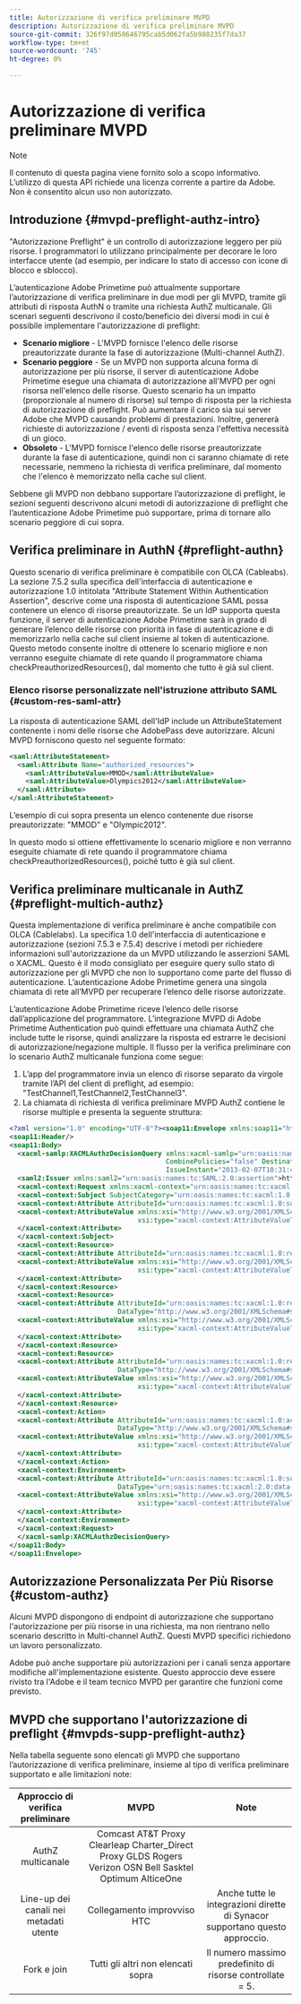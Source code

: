 ```yaml
---
title: Autorizzazione di verifica preliminare MVPD
description: Autorizzazione di verifica preliminare MVPD
source-git-commit: 326f97d058646795cab5d062fa5b980235f7da37
workflow-type: tm+mt
source-wordcount: '745'
ht-degree: 0%

---
```



# Autorizzazione di verifica preliminare MVPD

>[!NOTE]
>
>Il contenuto di questa pagina viene fornito solo a scopo informativo. L’utilizzo di questa API richiede una licenza corrente a partire da Adobe. Non è consentito alcun uso non autorizzato.

## Introduzione {#mvpd-preflight-authz-intro}

&quot;Autorizzazione Preflight&quot; è un controllo di autorizzazione leggero per più risorse. I programmatori lo utilizzano principalmente per decorare le loro interfacce utente (ad esempio, per indicare lo stato di accesso con icone di blocco e sblocco).

L’autenticazione Adobe Primetime può attualmente supportare l’autorizzazione di verifica preliminare in due modi per gli MVPD, tramite gli attributi di risposta AuthN o tramite una richiesta AuthZ multicanale.  Gli scenari seguenti descrivono il costo/beneficio dei diversi modi in cui è possibile implementare l&#39;autorizzazione di preflight:

* **Scenario migliore** - L&#39;MVPD fornisce l&#39;elenco delle risorse preautorizzate durante la fase di autorizzazione (Multi-channel AuthZ).
* **Scenario peggiore** - Se un MVPD non supporta alcuna forma di autorizzazione per più risorse, il server di autenticazione Adobe Primetime esegue una chiamata di autorizzazione all&#39;MVPD per ogni risorsa nell&#39;elenco delle risorse. Questo scenario ha un impatto (proporzionale al numero di risorse) sul tempo di risposta per la richiesta di autorizzazione di preflight. Può aumentare il carico sia sui server Adobe che MVPD causando problemi di prestazioni. Inoltre, genererà richieste di autorizzazione / eventi di risposta senza l&#39;effettiva necessità di un gioco.
* **Obsoleto** - L&#39;MVPD fornisce l&#39;elenco delle risorse preautorizzate durante la fase di autenticazione, quindi non ci saranno chiamate di rete necessarie, nemmeno la richiesta di verifica preliminare, dal momento che l&#39;elenco è memorizzato nella cache sul client.

Sebbene gli MVPD non debbano supportare l’autorizzazione di preflight, le sezioni seguenti descrivono alcuni metodi di autorizzazione di preflight che l’autenticazione Adobe Primetime può supportare, prima di tornare allo scenario peggiore di cui sopra.

## Verifica preliminare in AuthN {#preflight-authn}

Questo scenario di verifica preliminare è compatibile con OLCA (Cableabs). La sezione 7.5.2 sulla specifica dell&#39;interfaccia di autenticazione e autorizzazione 1.0 intitolata &quot;Attribute Statement Within Authentication Assertion&quot;, descrive come una risposta di autenticazione SAML possa contenere un elenco di risorse preautorizzate. Se un IdP supporta questa funzione, il server di autenticazione Adobe Primetime sarà in grado di generare l’elenco delle risorse con priorità in fase di autenticazione e di memorizzarlo nella cache sul client insieme al token di autenticazione. Questo metodo consente inoltre di ottenere lo scenario migliore e non verranno eseguite chiamate di rete quando il programmatore chiama checkPreauthorizedResources(), dal momento che tutto è già sul client.

### Elenco risorse personalizzate nell&#39;istruzione attributo SAML {#custom-res-saml-attr}

La risposta di autenticazione SAML dell&#39;IdP include un AttributeStatement contenente i nomi delle risorse che AdobePass deve autorizzare.  Alcuni MVPD forniscono questo nel seguente formato:

```XML
<saml:AttributeStatement>
  <saml:Attribute Name="authorized_resources">
    <saml:AttributeValue>MMOD</saml:AttributeValue>
    <saml:AttributeValue>Olympics2012</saml:AttributeValue>
  </saml:Attribute>
</saml:AttributeStatement>
```

L’esempio di cui sopra presenta un elenco contenente due risorse preautorizzate: &quot;MMOD&quot; e &quot;Olympic2012&quot;.

In questo modo si ottiene effettivamente lo scenario migliore e non verranno eseguite chiamate di rete quando il programmatore chiama checkPreauthorizedResources(), poiché tutto è già sul client.

## Verifica preliminare multicanale in AuthZ {#preflight-multich-authz}

Questa implementazione di verifica preliminare è anche compatibile con OLCA (Cablelabs).  La specifica 1.0 dell&#39;interfaccia di autenticazione e autorizzazione (sezioni 7.5.3 e 7.5.4) descrive i metodi per richiedere informazioni sull&#39;autorizzazione da un MVPD utilizzando le asserzioni SAML o XACML. Questo è il modo consigliato per eseguire query sullo stato di autorizzazione per gli MVPD che non lo supportano come parte del flusso di autenticazione. L’autenticazione Adobe Primetime genera una singola chiamata di rete all’MVPD per recuperare l’elenco delle risorse autorizzate.


L’autenticazione Adobe Primetime riceve l’elenco delle risorse dall’applicazione del programmatore. L’integrazione MVPD di Adobe Primetime Authentication può quindi effettuare una chiamata AuthZ che include tutte le risorse, quindi analizzare la risposta ed estrarre le decisioni di autorizzazione/negazione multiple.  Il flusso per la verifica preliminare con lo scenario AuthZ multicanale funziona come segue:

1. L’app del programmatore invia un elenco di risorse separato da virgole tramite l’API del client di preflight, ad esempio: &quot;TestChannel1,TestChannel2,TestChannel3&quot;.
1. La chiamata di richiesta di verifica preliminare MVPD AuthZ contiene le risorse multiple e presenta la seguente struttura:

```XML
<?xml version="1.0" encoding="UTF-8"?><soap11:Envelope xmlns:soap11="http://schemas.xmlsoap.org/soap/envelope/"> 
<soap11:Header/> 
<soap11:Body> 
  <xacml-samlp:XACMLAuthzDecisionQuery xmlns:xacml-samlp="urn:oasis:names:tc:xacml:2.0:profile:saml2.0:v2:schema:protocol" 
                                       CombinePolicies="false" Destination="https://login.idpexmaple.net/" ID="_3576604f382455d6495f342d9e07b69c" 
                                       IssueInstant="2013-02-07T10:31:40.333Z" Version="2.0"> 
  <saml2:Issuer xmlns:saml2="urn:oasis:names:tc:SAML:2.0:assertion">https://saml.sp.auth-staging.adobe.com/on-behalf-of/TestDistributors</saml2:Issuer> 
  <xacml-context:Request xmlns:xacml-context="urn:oasis:names:tc:xacml:2.0:context:schema:os"> 
  <xacml-context:Subject SubjectCategory="urn:oasis:names:tc:xacml:1.0:subject-category:access-subject"> 
  <xacml-context:Attribute AttributeId="urn:oasis:names:tc:xacml:1.0:subject:subject-id" DataType="http://www.w3.org/2001/XMLSchema#string"> 
  <xacml-context:AttributeValue xmlns:xsi="http://www.w3.org/2001/XMLSchema-instance" 
                                xsi:type="xacml-context:AttributeValueType">VFZTAQEAABQCe[...]</xacml-context:AttributeValue> 
  </xacml-context:Attribute> 
  </xacml-context:Subject> 
  <xacml-context:Resource> 
  <xacml-context:Attribute AttributeId="urn:oasis:names:tc:xacml:1.0:resource:resource-id" DataType="http://www.w3.org/2001/XMLSchema#string"> 
  <xacml-context:AttributeValue xmlns:xsi="http://www.w3.org/2001/XMLSchema-instance" 
                                xsi:type="xacml-context:AttributeValueType">TestChannel1</xacml-context:AttributeValue> 
  </xacml-context:Attribute> 
  </xacml-context:Resource> 
  <xacml-context:Resource> 
  <xacml-context:Attribute AttributeId="urn:oasis:names:tc:xacml:1.0:resource:resource-id" 
                           DataType="http://www.w3.org/2001/XMLSchema#string"> 
  <xacml-context:AttributeValue xmlns:xsi="http://www.w3.org/2001/XMLSchema-instance" 
                                xsi:type="xacml-context:AttributeValueType">TestChannel2</xacml-context:AttributeValue> 
  </xacml-context:Attribute> 
  </xacml-context:Resource> 
  <xacml-context:Resource> 
  <xacml-context:Attribute AttributeId="urn:oasis:names:tc:xacml:1.0:resource:resource-id" 
                           DataType="http://www.w3.org/2001/XMLSchema#string"> 
  <xacml-context:AttributeValue xmlns:xsi="http://www.w3.org/2001/XMLSchema-instance"
                                xsi:type="xacml-context:AttributeValueType">TestChannel3</xacml-context:AttributeValue> 
  </xacml-context:Attribute> 
  </xacml-context:Resource> 
  <xacml-context:Action> 
  <xacml-context:Attribute AttributeId="urn:oasis:names:tc:xacml:1.0:action:action-id" 
                           DataType="http://www.w3.org/2001/XMLSchema#string"> 
  <xacml-context:AttributeValue xmlns:xsi="http://www.w3.org/2001/XMLSchema-instance" 
                                xsi:type="xacml-context:AttributeValueType">VIEW</xacml-context:AttributeValue> 
  </xacml-context:Attribute> 
  </xacml-context:Action> 
  <xacml-context:Environment> 
  <xacml-context:Attribute AttributeId="urn:oasis:names:tc:xacml:1.0:subject:authn-locality:ip-address" 
                           DataType="urn:oasis:names:tc:xacml:2.0:data-type:ipAddress"> 
  <xacml-context:AttributeValue xmlns:xsi="http://www.w3.org/2001/XMLSchema-instance" 
                                xsi:type="xacml-context:AttributeValueType">127.0.0.1</xacml-context:AttributeValue> 
  </xacml-context:Attribute> 
  </xacml-context:Environment> 
  </xacml-context:Request> 
  </xacml-samlp:XACMLAuthzDecisionQuery> 
</soap11:Body> 
</soap11:Envelope>
```

## Autorizzazione Personalizzata Per Più Risorse {#custom-authz}

Alcuni MVPD dispongono di endpoint di autorizzazione che supportano l&#39;autorizzazione per più risorse in una richiesta, ma non rientrano nello scenario descritto in Multi-channel AuthZ. Questi MVPD specifici richiedono un lavoro personalizzato.

Adobe può anche supportare più autorizzazioni per i canali senza apportare modifiche all&#39;implementazione esistente.  Questo approccio deve essere rivisto tra l&#39;Adobe e il team tecnico MVPD per garantire che funzioni come previsto.

## MVPD che supportano l&#39;autorizzazione di preflight {#mvpds-supp-preflight-authz}

Nella tabella seguente sono elencati gli MVPD che supportano l’autorizzazione di verifica preliminare, insieme al tipo di verifica preliminare supportato e alle limitazioni note:

| Approccio di verifica preliminare | MVPD | Note |
|:-------------------------------:|:--------------------------------------------------------------------------------------------------------:|:------------------------------------------------------------------:|
| AuthZ multicanale | Comcast AT&amp;T Proxy Clearleap Charter_Direct Proxy GLDS Rogers Verizon OSN Bell Sasktel Optimum AlticeOne |  |
| Line-up dei canali nei metadati utente | Collegamento improvviso HTC | Anche tutte le integrazioni dirette di Synacor supportano questo approccio. |
| Fork e join | Tutti gli altri non elencati sopra | Il numero massimo predefinito di risorse controllate = 5. |

<!--
![RelatedInformation]
>* [Logout](/help/authentication/usecase-mvpd-logout.md)
>* [Authorization](/help/authentication/authz-usecase.md)
>* [MVPD Integration Features](/help/authentication/mvpd-integr-features.md)
>* [MVPD User Metadata Exchange](/help/authentication/mvpd-user-metadata-exchng.md)
>* [Preflight Authorization - Programmer Integration Guide](/help/authentication/preflight-authz.md)
>* [AuthN and AuthZ Interface 1.0 Specification](https://www.cablelabs.com/specifications/CL-SP-AUTH1.0-I04-120621.pdf){target=_blank} 
-->
